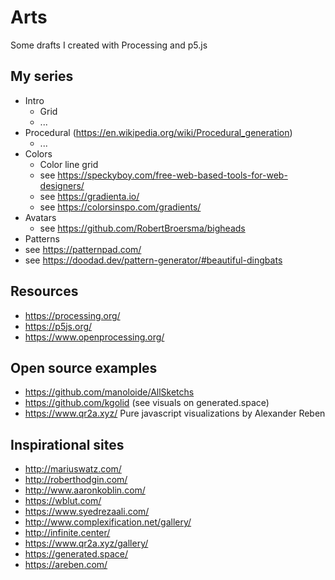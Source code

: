 # Arts

Some drafts I created with Processing and p5.js

## My series

* Intro
  * Grid
  * ...
* Procedural (https://en.wikipedia.org/wiki/Procedural_generation)
  * ...
* Colors
  * Color line grid
  * see https://speckyboy.com/free-web-based-tools-for-web-designers/
  * see https://gradienta.io/
  * see https://colorsinspo.com/gradients/
* Avatars
  * see https://github.com/RobertBroersma/bigheads
* Patterns
 * see https://patternpad.com/
 * see https://doodad.dev/pattern-generator/#beautiful-dingbats
  
## Resources

* https://processing.org/
* https://p5js.org/
* https://www.openprocessing.org/

## Open source examples

* https://github.com/manoloide/AllSketchs
* https://github.com/kgolid (see visuals on generated.space)
* https://www.qr2a.xyz/ Pure javascript visualizations by Alexander Reben

## Inspirational sites

* http://mariuswatz.com/
* http://roberthodgin.com/
* http://www.aaronkoblin.com/
* https://wblut.com/
* https://www.syedrezaali.com/
* http://www.complexification.net/gallery/
* http://infinite.center/
* https://www.qr2a.xyz/gallery/
* https://generated.space/
* https://areben.com/
